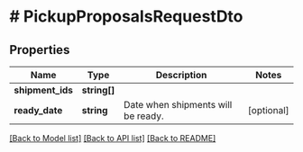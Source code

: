 # # PickupProposalsRequestDto

## Properties

Name | Type | Description | Notes
------------ | ------------- | ------------- | -------------
**shipment_ids** | **string[]** |  |
**ready_date** | **string** | Date when shipments will be ready. | [optional]

[[Back to Model list]](../../README.md#models) [[Back to API list]](../../README.md#endpoints) [[Back to README]](../../README.md)
